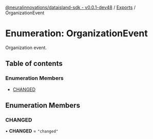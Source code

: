 [@neuralinnovations/dataisland-sdk - v0.0.1-dev48](../../README.md) / [Exports](../modules.md) / OrganizationEvent

# Enumeration: OrganizationEvent

Organization event.

## Table of contents

### Enumeration Members

- [CHANGED](OrganizationEvent.md#changed)

## Enumeration Members

### CHANGED

• **CHANGED** = ``"changed"``
